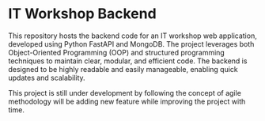 

# IT Workshop Backend

This repository hosts the backend code for an IT workshop web application, developed using Python FastAPI and MongoDB. The project leverages both Object-Oriented Programming (OOP) and structured programming techniques to maintain clear, modular, and efficient code. The backend is designed to be highly readable and easily manageable, enabling quick updates and scalability.

This project is still under development by following the concept of agile methodology will be adding new feature while improving the project with time.

